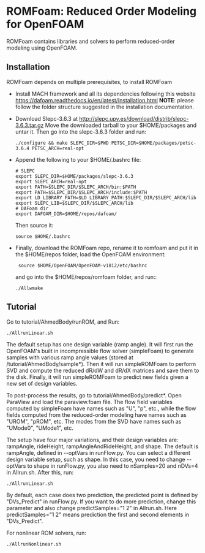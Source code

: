 ROMFoam: Reduced Order Modeling for OpenFOAM
===========================================

ROMFoam contains libraries and solvers to perform reduced-order modeling using OpenFOAM. 

Installation
------------

ROMFoam depends on multiple prerequisites, to install ROMFoam

 - Install MACH framework and all its dependencies following this website https://dafoam.readthedocs.io/en/latest/Installation.html **NOTE**: please follow the folder structure suggested in the installation documentation.
 
 - Download Slepc-3.6.3 at http://slepc.upv.es/download/distrib/slepc-3.6.3.tar.gz  Move the downloaded tarball to your $HOME/packages and untar it. Then go into the slepc-3.6.3 folder and run:

       ./configure && make SLEPC_DIR=$PWD PETSC_DIR=$HOME/packages/petsc-3.6.4 PETSC_ARCH=real-opt

 - Append the following to your $HOME/.bashrc file:
  
       # SLEPC
       export SLEPC_DIR=$HOME/packages/slepc-3.6.3
       export SLEPC_ARCH=real-opt
       export PATH=$SLEPC_DIR/$SLEPC_ARCH/bin:$PATH
       export PATH=$SLEPC_DIR/$SLEPC_ARCH/include:$PATH
       export LD_LIBRARY_PATH=$LD_LIBRARY_PATH:$SLEPC_DIR/$SLEPC_ARCH/lib
       export SLEPC_LIB=$SLEPC_DIR/$SLEPC_ARCH/lib
       # DAFoam dir
       export DAFOAM_DIR=$HOME/repos/dafoam/

   Then source it:

       source $HOME/.bashrc
 
 - Finally, download the ROMFoam repo, rename it to romfoam and put it in the $HOME/repos folder, load the OpenFOAM environment:
 
        source $HOME/OpenFOAM/OpenFOAM-v1812/etc/bashrc

   and go into the $HOME/repos/romfoam folder, and run::
   
       ./Allwmake

Tutorial
--------

Go to tutorial/AhmedBody/runROM, and Run:

    ./AllrunLinear.sh

The default setup has one design variable (ramp angle). It will first run the OpenFOAM's built in incompressible flow solver (simpleFoam) to generate samples with various ramp angle values (stored at /tutorial/AhmedBody/sample*). Then it will run simpleROMFoam to perform SVD and compute the reduced dR/dW and dR/dX matrices and save them to the disk. Finally, it will run simpleROMFoam to predict new fields given a new set of design variables.

To post-process the results, go to tutorial/AhmedBody/predict*. Open ParaView and load the paraview.foam file. The flow field variables computed by simpleFoam have names such as "U", "p", etc., while the flow fields computed from the reduced-order modeling have names such as "UROM", "pROM", etc. The modes from the SVD have names such as "UMode0", "UMode1", etc.

The setup have four major variations, and their design variables are: rampAngle, rideHeight, rampAngleAndRideHeight, and shape. The default is rampAngle, defined in --optVars in runFlow.py. You can select a different design variable setup, such as shape. In this case, you need to change --optVars to shape in runFlow.py, you also need to nSamples=20 and nDVs=4 in Allrun.sh. After this, run:

    ./AllrunLinear.sh

By default, each case does two prediction, the predicted point is defined by "DVs_Predict" in runFlow.py. If you want to do more prediction, change this parameter and also change predictSamples="1 2" in Allrun.sh. Here predictSamples="1 2" means prediction the first and second elements in "DVs_Predict".

For nonlinear ROM solvers, run:

    ./AllrunNonlinear.sh
